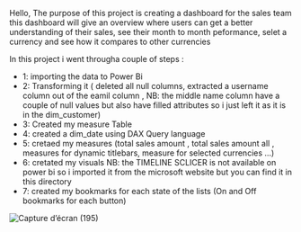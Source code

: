 Hello, 
The purpose of this project is creating a dashboard for the sales team 
this dashboard will give an overview where users can get a better understanding of their sales, see their month to month peformance, selet a currency
and see how it compares to other currencies 


In this project i went througha couple of steps : 
* 1: importing the data to Power Bi 
* 2: Transforming it ( deleted all null columns, extracted a username column out of the eamil column , NB: the middle name column have a couple of null values but also 
have filled attributes so i just left it as it is in the dim_customer)
* 3: Created my measure Table 
* 4: created a dim_date using DAX Query language
* 5: cretaed my measures (total sales amount , total sales amount all , measures for dynamic titlebars, measure for selected currencies ...)
* 6: cretated my visuals 
  NB: the TIMELINE SCLICER is not available on power bi so i imported it from the microsoft website but you can find it in this directory 
* 7: created my bookmarks for each state of the lists (On and Off bookmarks for each button)

![Capture d’écran (195)](https://user-images.githubusercontent.com/78539011/203147453-ac4cf93b-7a97-4d19-a3e6-ce0319a37a54.png)

